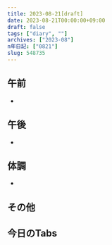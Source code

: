 ```yaml
---
title: 2023-08-21[draft]
date: 2023-08-21T00:00:00+09:00
draft: false
tags: ["diary", ""]
archives: ["2023-08"]
n年日記: ["0821"]
slug: 548735
---
```

## 午前
- 
## 午後
- 
## 体調
- 
## その他
## 今日のTabs